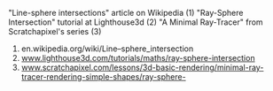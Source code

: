"Line-sphere intersections" article on Wikipedia (1)
"Ray-Sphere Intersection" tutorial at Lighthouse3d (2)
"A Minimal Ray-Tracer" from Scratchapixel's series (3)

1. en.wikipedia.org/wiki/Line–sphere_intersection
2. www.lighthouse3d.com/tutorials/maths/ray-sphere-intersection
3. www.scratchapixel.com/lessons/3d-basic-rendering/minimal-ray-tracer-rendering-simple-shapes/ray-sphere-
